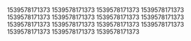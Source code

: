 1539578171373
1539578171373
1539578171373
1539578171373
1539578171373
1539578171373
1539578171373
1539578171373
1539578171373
1539578171373
1539578171373
1539578171373
1539578171373
1539578171373
1539578171373